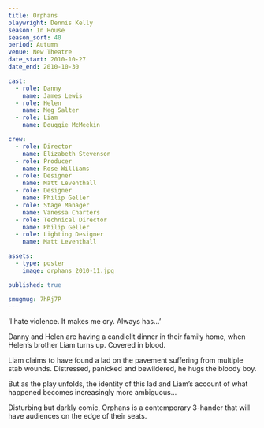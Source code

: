 ```yaml
---
title: Orphans
playwright: Dennis Kelly
season: In House
season_sort: 40
period: Autumn
venue: New Theatre
date_start: 2010-10-27
date_end: 2010-10-30

cast:
  - role: Danny
    name: James Lewis
  - role: Helen
    name: Meg Salter
  - role: Liam
    name: Douggie McMeekin

crew:
  - role: Director
    name: Elizabeth Stevenson
  - role: Producer
    name: Rose Williams
  - role: Designer
    name: Matt Leventhall
  - role: Designer
    name: Philip Geller
  - role: Stage Manager
    name: Vanessa Charters
  - role: Technical Director
    name: Philip Geller
  - role: Lighting Designer
    name: Matt Leventhall

assets:
  - type: poster
    image: orphans_2010-11.jpg

published: true

smugmug: 7hRj7P
---
```


‘I hate violence. It makes me cry. Always has…’

Danny and Helen are having a candlelit dinner in their family home, when Helen’s brother Liam turns up. Covered in blood.

Liam claims to have found a lad on the pavement suffering from multiple stab wounds. Distressed, panicked and bewildered, he hugs the bloody boy.

But as the play unfolds, the identity of this lad and Liam’s account of what happened becomes increasingly more ambiguous…

Disturbing but darkly comic, Orphans is a contemporary 3-hander that will have audiences on the edge of their seats.
